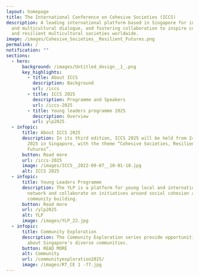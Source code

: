 ```yaml
---
layout: homepage
title: The International Conference on Cohesive Societies (ICCS)
description: A leading international platform based in Singapore for interfaith
  and multicultural dialogue, and fostering collaboration to inspire cohesive
  and resilient multicultural societies worldwide.
image: /images/Cohesive_Societies__Resilient_Futures.png
permalink: /
notification: ""
sections:
  - hero:
      background: /images/Untitled_design__1_.png
      key_highlights:
        - title: About ICCS
          description: Background
          url: /iccs
        - title: ICCS 2025
          description: Programme and Speakers
          url: /iccs-2025
        - title: Young leaders programme 2025
          description: Overview
          url: ylp2025
  - infopic:
      title: About ICCS 2025
      description: In its third edition, ICCS 2025 will be held from 24th to 26th June
        2025 in Singapore, with the theme “Cohesive Societies, Resilient
        Futures”.
      button: Read more
      url: /iccs-2025
      image: /images/ICCS__2022-09-07__10-01-18.jpg
      alt: ICCS 2025
  - infopic:
      title: Young Leaders Programme
      description: The YLP is a platform for young local and international leaders to
        network and collaborate on initiatives around social cohesion and
        community building.
      button: Read more
      url: /ylp2025
      alt: YLP
      image: /images/YLP_22.jpg
  - infopic:
      title: Community Exploration
      description: The Community Exploration series provide opportunities to learn
        about Singapore's diverse communities.
      button: READ MORE
      alt: Community
      url: /communityexploration2025/
      image: /images/RT_CE 1 -77.jpg
---
```

